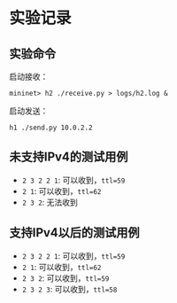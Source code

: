 # 实验记录
## 实验命令
启动接收：
```shell
mininet> h2 ./receive.py > logs/h2.log &
```

启动发送：
```shell
h1 ./send.py 10.0.2.2
```

## 未支持IPv4的测试用例
* `2 3 2 2 1`: 可以收到，`ttl=59` 
* `2 1`: 可以收到，`ttl=62`
* `2 3 2`: 无法收到

## 支持IPv4以后的测试用例
* `2 3 2 2 1`: 可以收到，`ttl=59` 
* `2 1`: 可以收到，`ttl=62`
* `2 3 2`: 可以收到，`ttl=59`
* `2 3 2 3`: 可以收到，`ttl=58` 

